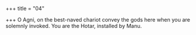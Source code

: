 +++
title = "04"

+++
O Agni, on the best-naved chariot convey the gods here when you are  solemnly invoked.
You are the Hotar, installed by Manu.